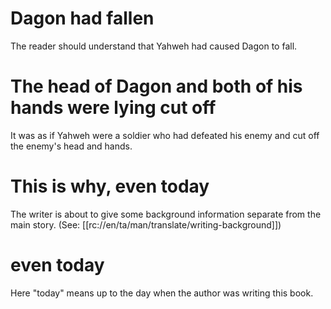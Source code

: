 # Dagon had fallen

The reader should understand that Yahweh had caused Dagon to fall.

# The head of Dagon and both of his hands were lying cut off

It was as if Yahweh were a soldier who had defeated his enemy and cut off the enemy's head and hands.

# This is why, even today

The writer is about to give some background information separate from the main story. (See: [[rc://en/ta/man/translate/writing-background]])

# even today

Here "today" means up to the day when the author was writing this book.
